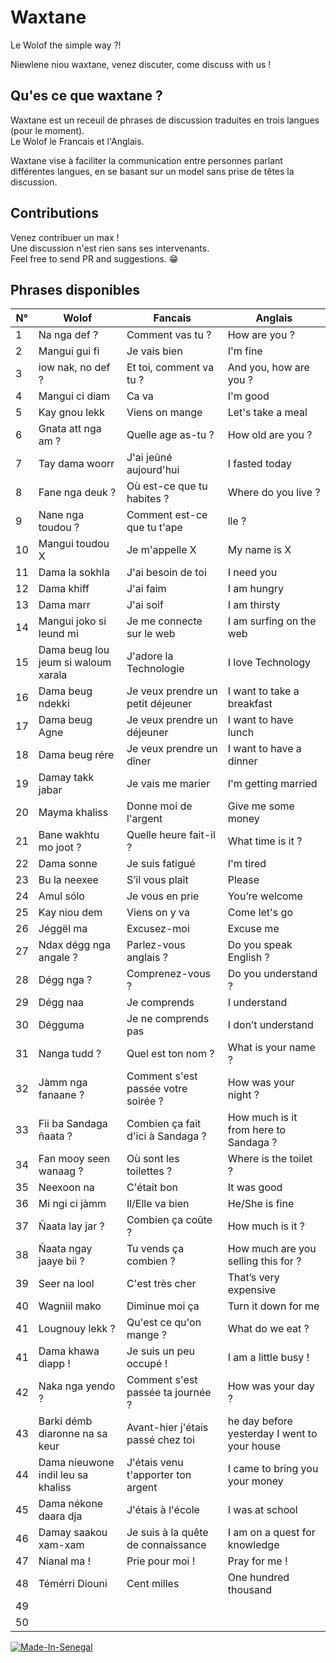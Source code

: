 # Waxtane

Le Wolof the simple way ?!

Niewlene niou waxtane, venez discuter, come discuss with us !

## Qu'es ce que waxtane ?

Waxtane est un receuil de phrases de discussion traduites en trois langues (pour le moment).  
Le Wolof le Francais et l'Anglais.

Waxtane vise à faciliter la communication entre personnes parlant différentes langues, en se basant sur un model sans prise de têtes la discussion.  

## Contributions

Venez contribuer un max !  
Une discussion n'est rien sans ses intervenants.  
Feel free to send PR and suggestions. 😁

## Phrases disponibles
| N° | Wolof                               | Fancais                                                             | Anglais                                      |
| -- | ----------------------------------- | ------------------------------------------------------------------- | -------------------------------------------- |
| 1  | Na nga def ?                        | Comment vas tu ?                                                    | How are you ?                                |
| 2  | Mangui gui fi                       | Je vais bien                                                        | I&#039;m fine                                     |
| 3  | iow nak, no def ?                   | Et toi, comment va tu ?                                             | And you, how are you ?                       |
| 4  | Mangui ci diam                      | Ca va                                                               | I&#039;m good                                     |
| 5  | Kay gnou lekk                       | Viens on mange                                                      | Let&#039;s take a meal                            |
| 6  | Gnata att nga am ?                  | Quelle age as-tu ?                                                  | How old are you ?                            |
| 7  | Tay dama woorr                      | J&#039;ai jeûné aujourd&#039;hui                                              | I fasted today                               |
| 8  | Fane nga deuk ?                     | Où est-ce que tu habites ?                                          | Where do you live ?                          |
| 9  | Nane nga toudou ?                   | Comment est-ce que tu t&#039;ape                                         | lle ? | What&#039;s your name ?                   |
| 10 | Mangui toudou X                     | Je m&#039;appelle X                                                      | My name is X                                 |
| 11 | Dama la sokhla                      | J&#039;ai besoin de toi                                                  | I need you                                   |
| 12 | Dama khiff                          | J&#039;ai faim                                                           | I am hungry                                  |
| 13 | Dama marr                           | J&#039;ai soif                                                           | I am thirsty                                 |
| 14 | Mangui joko si leund mi             | Je me connecte sur le web                                           | I am surfing on the web                      |
| 15 | Dama beug lou jeum si waloum xarala | J&#039;adore la Technologie                                              | I love Technology                            |
| 16 | Dama beug ndekki                    | Je veux prendre un petit déjeuner                                   | I want to take a breakfast                   |
| 17 | Dama beug Agne                      | Je veux prendre un déjeuner                                         | I want to have lunch                         |
| 18 | Dama beug rére                      | Je veux prendre un dîner                                            | I want to have a dinner                      |
| 19 | Damay takk jabar                    | Je vais me marier                                                   | I&#039;m getting married                          |
| 20 | Mayma khaliss                       | Donne moi de l&#039;argent                                               | Give me some money                           |
| 21 | Bane wakhtu mo joot ?               | Quelle heure fait-il ?                                              | What time is it ?                            |
| 22 | Dama sonne                          | Je suis fatigué                                                     | I&#039;m tired                                    |
| 23 | Bu la neexee                        | S’il vous plaît                                                     | Please                                       |
| 24 | Amul sólo                           | Je vous en prie                                                     | You’re welcome                               |
| 25 | Kay niou dem                        | Viens on y va                                                       | Come let&#039;s go                                |
| 26 | Jéggël ma                           | Excusez-moi                                                         | Excuse me                                    |
| 27 | Ndax dégg nga angale ?              | Parlez-vous anglais ?                                               | Do you speak English ?                       |
| 28 | Dégg nga ?                          | Comprenez-vous ?                                                    | Do you understand ?                          |
| 29 | Dégg naa                            | Je comprends                                                        | I understand                                 |
| 30 | Dégguma                             | Je ne comprends pas                                                 | I don’t understand                           |
| 31 | Nanga tudd ?                        | Quel est ton nom ?                                                  | What is your name ?                          |
| 32 | Jàmm nga fanaane ?                  | Comment s&#039;est passée votre soirée ?                                 | How was your night ?                         |
| 33 | Fii ba Sandaga ñaata ?              | Combien ça fait d&#039;ici à Sandaga ?                                   | How much is it from here to Sandaga ?        |
| 34 | Fan mooy seen wanaag ?              | Où sont les toilettes ?                                             | Where is the toilet ?                        |
| 35 | Neexoon na                          | C&#039;était bon                                                         | It was good                                  |
| 36 | Mi ngi ci jàmm                      | Il/Elle va bien                                                     | He/She is fine                               |
| 37 | Ñaata lay jar ?                     | Combien ça coûte ?                                                  | How much is it ?                             |
| 38 | Ñaata ngay jaaye bii ?              | Tu vends ça combien ?                                               | How much are you selling this for ?          |
| 39 | Seer na lool                        | C&#039;est très cher                                                     | That’s very expensive                        |
| 40 | Wagniil mako                        | Diminue moi ça                                                      | Turn it down for me                          |
| 41 | Lougnouy lekk ?                     |  Qu&#039;est ce qu&#039;on mange ?                                            |  What do we eat ?                            |
| 41 | Dama khawa diapp !                  | Je suis un peu occupé !                                             | I am a little busy !                         |
| 42 | Naka nga yendo ?                    | Comment s&#039;est passée ta journée ?                                   | How was your day ?                           |
| 43 | Barki démb diaronne na sa keur      | Avant-hier j&#039;étais passé chez toi                                   | he day before yesterday I went to your house |
| 44 | Dama nieuwone indil leu sa khaliss  | J&#039;étais venu t&#039;apporter ton argent                                  | I came to bring you your money               |
| 45 | Dama nékone daara dja               | J&#039;étais à l&#039;école                                                   | I was at school                              |
| 46 | Damay saakou xam-xam                | Je suis à la quête de connaissance  | I am on a quest for knowledge |
| 47 | Nianal ma !                         | Prie pour moi !                                                     | Pray for me !                                |
| 48 | Témérri Diouni                      | Cent milles                                                         | One hundred thousand                  |      |
| 49 |                                     |                                                                     |                                              |
| 50 |                                     |                                                                     |                                              |


[![Made-In-Senegal](https://github.com/GalsenDev221/made.in.senegal/blob/master/assets/badge.svg)](https://github.com/GalsenDev221/made.in.senegal)
